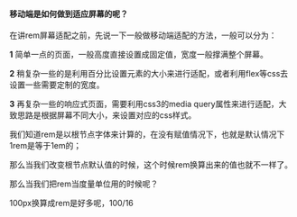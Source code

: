 #### 移动端是如何做到适应屏幕的呢？

在讲rem屏幕适配之前，先说一下一般做移动端适配的方法，一般可以分为：

**1** 简单一点的页面，一般高度直接设置成固定值，宽度一般撑满整个屏幕。

**2** 稍复杂一些的是利用百分比设置元素的大小来进行适配，或者利用flex等css去设置一些需要定制的宽度。

**3** 再复杂一些的响应式页面，需要利用css3的media query属性来进行适配，大致思路是根据屏幕不同大小，来设置对应的css样式。

我们知道rem是以根节点字体来计算的，在没有赋值情况下，也就是默认情况下1rem是等于1em的；

那么当我们改变根节点默认值的时候，这个时候rem换算出来的值也就不一样了。

那么当我们把rem当度量单位用的时候呢？

100px换算成rem是好多呢，100/16



